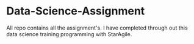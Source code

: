 # Data-Science-Assignment
All repo contains all the assignment's. I have completed through out this data science training programming with StarAgile.
